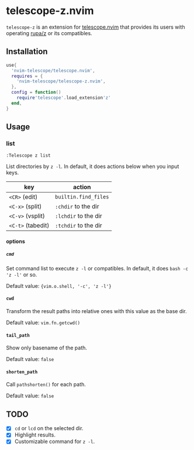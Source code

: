 # telescope-z.nvim

`telescope-z` is an extension for [telescope.nvim][] that provides its users with operating [rupa/z][] or its compatibles.

[telescope.nvim]: https://github.com/nvim-telescope/telescope.nvim
[rupa/z]: https://github.com/rupa/z

## Installation

```lua
use{
  'nvim-telescope/telescope.nvim',
  requires = {
    'nvim-telescope/telescope-z.nvim',
  },
  config = function()
    require'telescope'.load_extension'z'
  end,
}
```

## Usage

### list

`:Telescope z list`

List directories by `z -l`. In default, it does actions below when you input keys.

| key               | action               |
|-------------------|----------------------|
| `<CR>` (edit)     | `builtin.find_files` |
| `<C-x>` (split)   | `:chdir` to the dir  |
| `<C-v>` (vsplit)  | `:lchdir` to the dir |
| `<C-t>` (tabedit) | `:tchdir` to the dir |

#### options

##### `cmd`

Set command list to execute `z -l` or compatibles. In default, it does `bash -c 'z -l'` or so.

Default value: `{vim.o.shell, '-c', 'z -l'}`

#### `cwd`

Transform the result paths into relative ones with this value as the base dir.

Default value: `vim.fn.getcwd()`

#### `tail_path`

Show only basename of the path.

Default value: `false`

#### `shorten_path`

Call `pathshorten()` for each path.

Default value: `false`

## TODO

* [x] `cd` or `lcd` on the selected dir.
* [x] Highlight results.
* [x] Customizable command for `z -l`.
